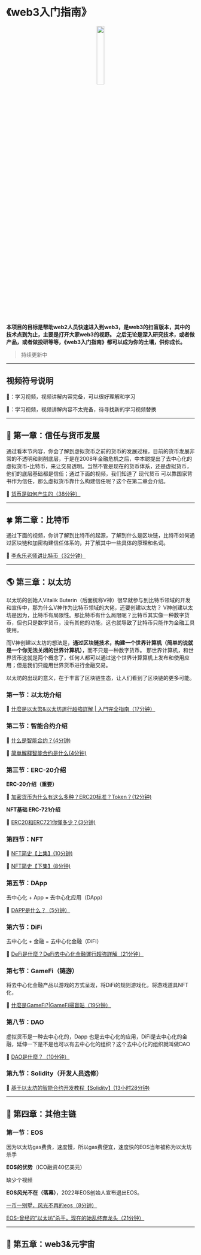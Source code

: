 # 《web3入门指南》

<p align="center">
    <img style="width:20%" src="https://avatars.githubusercontent.com/u/103578478?s=400&u=3a770eba2551741bb28d6be0ffe3d094fb189967&v=4" />
</p>

**本项目的目标是帮助web2人员快速进入到web3，是web3的扫盲版本，其中的技术点到为止，主要是打开大家web3的视野。**
**之后无论是深入研究技术，或者做产品，或者做投研等等，《web3入门指南》都可以成为你的土壤，供你成长。**

> 持续更新中

---

## 视频符号说明

🔺：学习视频，视频讲解内容完备，可以很好理解和学习

🔻：学习视频，视频讲解内容不太完备，待寻找新的学习视频替换

---

## 🌵 第一章：信任与货币发展

通过看本节内容，你会了解到虚拟货币之前的货币的发展过程，目前的货币发展非常的不透明和剥削底层，于是在2008年金融危机之后，中本聪提出了去中心化的虚拟货币-比特币，来让交易透明。当然不管是现在的货币体系，还是虚拟货币，他们的底层基础都是信任；通过下面的视频，我们知道了 现代货币 可以靠国家背书作为信任，那么虚拟货币靠什么构建信任呢？这个在第二章会介绍。

🔺 [货币是如何产生的（38分钟）](https://www.youtube.com/watch?v=jW6AxaKjEmE)


---

## 🍀 第二章：比特币

通过下面的视频，你讲了解到比特币的起源，了解到什么是区块链，比特币如何通过区块链和加密构建信任体系的，并了解其中一些具体的原理和名词。

🔺 [李永乐老师讲比特币（32分钟）](https://www.bilibili.com/video/BV13F41187hT/?spm_id_from=333.788.recommend_more_video.-1)


---

## 🌎 第三章：以太坊

以太坊的创始人Vitalik Buterin（后面统称V神）很早就参与到比特币领域的开发和宣传中，那为什么V神作为比特币领域的大佬，还要创建以太坊？
V神创建以太坊是因为，比特币有局限性。那比特币有什么局限呢？比特币其实像一种数字货币，但也只是数字货币，没有其他的功能，这也就导致了比特币只能作为金融工具使用。

而V神创建以太坊的想法是，**通过区块链技术，构建一个世界计算机（简单的说就是一个你无法关闭的世界计算机）**，而不只是一种数字货币。
那世界计算机，和世界货币这就是两个概念了，任何人都可以通过这个世界计算算机上发布和使用应用；但是我们只能用世界货币进行金融交易。

以太坊的出现的意义，在于丰富了区块链生态，让人们看到了区块链的更多可能。

### 第一节：以太坊介绍

🔺 [什麼是以太幣&以太坊運行超強詳解 | 入門完全指南（17分钟）](https://www.youtube.com/watch?v=26kR2vUbbJo)


### 第二节：智能合约介绍

🔻 [什么是智能合约？(4分钟)](https://www.bilibili.com/video/BV1c64y1k7r7?spm_id_from=333.337.search-card.all.click)

🔻 [简单解释智能合约是什么(4分钟)](https://www.bilibili.com/video/BV1sW411B7mS/?spm_id_from=333.788.recommend_more_video.-1)


### 第三节：ERC-20介绍

**ERC-20介绍（重要）**

🔺 [加密货币为什么有这么多种？ERC20标准？Token？(12分钟)](https://www.bilibili.com/video/BV1qT4y1U7b2?spm_id_from=333.880.my_history.page.click)

**NFT基础 ERC-721介绍**

🔺 [ERC20和ERC721你懂多少？(3分钟)](https://www.bilibili.com/video/BV1yt411v7PR?spm_id_from=333.337.search-card.all.click)


### 第四节：NFT

🔺 [NFT简史【上集】(10分钟)](https://www.bilibili.com/video/BV18h41187ZS?spm_id_from=333.337.search-card.all.click)

🔺 [NFT简史【下集】(8分钟)](https://www.bilibili.com/video/BV1644y1i7yD/?spm_id_from=333.788.recommend_more_video.-1)


### 第五节：DApp

去中心化 + App = 去中心化应用（DApp）

🔻 [DAPP是什么？（5分钟）](https://www.youtube.com/watch?v=n17gNvUcTOs)

### 第六节：DiFi

去中心化 + 金融 = 去中心化金融（DiFi）

🔺 [DeFi是什麼？DeFi去中心化金融運行超強詳解（21分钟）](https://www.youtube.com/watch?v=KJhG9NAq-dg)

### 第七节：GameFi（链游）

将去中心化金融产品以游戏的方式呈现，将DiFi的规则游戏化，将游戏道具NFT化，

🔺 [什麼是GameFi?|GameFi掃盲貼（19分钟）](https://www.youtube.com/watch?v=6-qb9WFmj14)

### 第八节：DAO

虚拟货币是一种去中心化的，Dapp 也是去中心化的应用，DiFi是去中心化的金融，延伸一下是不是也可以有去中心化的组织？这个去中心化的组织就叫做DAO

🔺 [DAO是什麼？（10分钟）](https://www.youtube.com/watch?v=2vdfMibmo-8)

### 第九节：Solidity（开发人员选修）

🔻 [基于以太坊的智能合约开发教程【Solidity】(13小时28分钟)](https://www.bilibili.com/video/BV1St411a7Pk?spm_id_from=333.337.search-card.all.click)

---

## 🌻 第四章：其他主链

### 第一节：EOS

因为以太坊gas费贵，速度慢，所以gas费便宜，速度快的EOS当年被称为以太坊杀手

**EOS的优势**（ICO融资40亿美元）

缺少个视频

**EOS风光不在（落幕）**，2022年EOS创始人宣布退出EOS。

[一币一别墅，风光不再的eos（8分钟）](https://www.youtube.com/watch?v=83a_qkr_VXU)

[EOS-曾经的“以太坊”杀手，现在的始乱终弃龙头（21分钟）](https://www.youtube.com/watch?v=8tNDNhtkUIs)

---

## 🌝 第五章：web3&元宇宙

